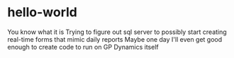 # hello-world
You know what it is
Trying to figure out sql server to possibly start creating real-time forms that mimic daily reports
Maybe one day I'll even get good enough to create code to run on GP Dynamics itself
